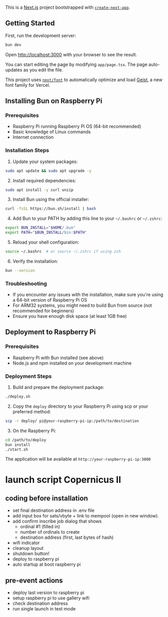 This is a [Next.js](https://nextjs.org) project bootstrapped with [`create-next-app`](https://nextjs.org/docs/app/api-reference/cli/create-next-app).

## Getting Started

First, run the development server:

```bash
bun dev
```

Open [http://localhost:3000](http://localhost:3000) with your browser to see the result.

You can start editing the page by modifying `app/page.tsx`. The page auto-updates as you edit the file.

This project uses [`next/font`](https://nextjs.org/docs/app/building-your-application/optimizing/fonts) to automatically optimize and load [Geist](https://vercel.com/font), a new font family for Vercel.

## Installing Bun on Raspberry Pi

### Prerequisites

- Raspberry Pi running Raspberry Pi OS (64-bit recommended)
- Basic knowledge of Linux commands
- Internet connection

### Installation Steps

1. Update your system packages:

```bash
sudo apt update && sudo apt upgrade -y
```

2. Install required dependencies:

```bash
sudo apt install -y curl unzip
```

3. Install Bun using the official installer:

```bash
curl -fsSL https://bun.sh/install | bash
```

4. Add Bun to your PATH by adding this line to your `~/.bashrc` or `~/.zshrc`:

```bash
export BUN_INSTALL="$HOME/.bun"
export PATH="$BUN_INSTALL/bin:$PATH"
```

5. Reload your shell configuration:

```bash
source ~/.bashrc  # or source ~/.zshrc if using zsh
```

6. Verify the installation:

```bash
bun --version
```

### Troubleshooting

- If you encounter any issues with the installation, make sure you're using a 64-bit version of Raspberry Pi OS
- For ARM32 systems, you might need to build Bun from source (not recommended for beginners)
- Ensure you have enough disk space (at least 1GB free)

## Deployment to Raspberry Pi

### Prerequisites

- Raspberry Pi with Bun installed (see above)
- Node.js and npm installed on your development machine

### Deployment Steps

1. Build and prepare the deployment package:

```bash
./deploy.sh
```

2. Copy the `deploy` directory to your Raspberry Pi using scp or your preferred method:

```bash
scp -r deploy/ pi@your-raspberry-pi-ip:/path/to/destination
```

3. On the Raspberry Pi:

```bash
cd /path/to/deploy
bun install
./start.sh
```

The application will be available at `http://your-raspberry-pi-ip:3000`

# launch script Copernicus II

## coding before installation

- set final destination address in .env file
- add input box for sats/vbyte + link to mempool (open in new window).
- add confirm inscribe job dialog that shows
  - ordinal #1 (filled in)
  - number of ordinals to create
  - destination address (first, last bytes of hash)
- wifi indicator
- cleanup layout
- shutdown button!
- deploy to raspberry pi
- auto startup at boot raspberry pi

## pre-event actions

- deploy last version to raspberry pi
- setup raspberry pi to use gallery wifi
- check destination address
- run single launch in test mode

